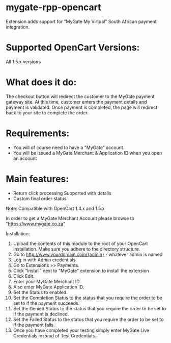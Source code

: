 mygate-rpp-opencart
===================

Extension adds support for "MyGate My Virtual" South African payment integration. 

Supported OpenCart Versions:
================
All 1.5.x versions


What does it do:
================
The checkout button will redirect the customer to the MyGate payment gateway site.
At this time, customer enters the payment details and payment is validated.
Once payment is completed, the page will redirect back to your site to complete the order.


Requirements:
==============
* You will of course need to have a "MyGate" account.
* You will be issued a MyGate Merchant & Application ID when you open an account


Main features:
==============
* Return click processing Supported with details
* Custom final order status

Note:  Compatible with OpenCart 1.4.x and 1.5.x

In order to get a MyGate Merchant Account please browse to "https://www.mygate.co.za"


Installation:

1. Upload the contents of this module to the root of your OpenCart installation. Make sure you adhere to the directory structure.
2. Go to http://www.yourdomain.com/{admin} - whatever admin is named
3. Log in with Admin credentials
4. Go to Extensions >> Payments.  
5. Click "Install" next to "MyGate" extension to install the extension
6. Click Edit.  
7. Enter your MyGate Merchant ID.
8. Also enter MyGate Application ID.
9. Set the Status to enabled.
10. Set the Completion Status to the status that you require the order to be set to if the payment succeeds.
11. Set the Denied Status to the status that you require the order to be set to if the payment is declined.
12. Set the Failed Status to the status that you require the order to be set to if the payment fails.
13. Once you have completed your testing simply enter MyGate Live Credentials instead of Test Credentials.
